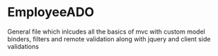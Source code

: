# EmployeeADO

General file which inlcudes all the basics of mvc with custom model binders, filters and remote validation along with jquery and client side validations
